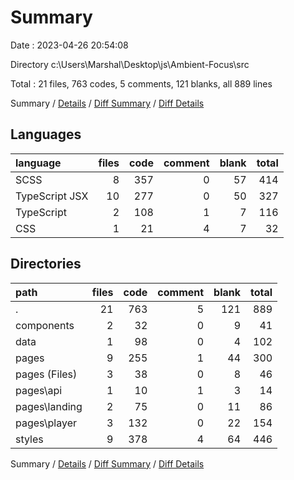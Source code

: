 # Summary

Date : 2023-04-26 20:54:08

Directory c:\\Users\\Marshal\\Desktop\\js\\Ambient-Focus\\src

Total : 21 files,  763 codes, 5 comments, 121 blanks, all 889 lines

Summary / [Details](details.md) / [Diff Summary](diff.md) / [Diff Details](diff-details.md)

## Languages
| language | files | code | comment | blank | total |
| :--- | ---: | ---: | ---: | ---: | ---: |
| SCSS | 8 | 357 | 0 | 57 | 414 |
| TypeScript JSX | 10 | 277 | 0 | 50 | 327 |
| TypeScript | 2 | 108 | 1 | 7 | 116 |
| CSS | 1 | 21 | 4 | 7 | 32 |

## Directories
| path | files | code | comment | blank | total |
| :--- | ---: | ---: | ---: | ---: | ---: |
| . | 21 | 763 | 5 | 121 | 889 |
| components | 2 | 32 | 0 | 9 | 41 |
| data | 1 | 98 | 0 | 4 | 102 |
| pages | 9 | 255 | 1 | 44 | 300 |
| pages (Files) | 3 | 38 | 0 | 8 | 46 |
| pages\\api | 1 | 10 | 1 | 3 | 14 |
| pages\\landing | 2 | 75 | 0 | 11 | 86 |
| pages\\player | 3 | 132 | 0 | 22 | 154 |
| styles | 9 | 378 | 4 | 64 | 446 |

Summary / [Details](details.md) / [Diff Summary](diff.md) / [Diff Details](diff-details.md)